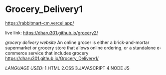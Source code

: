 # Grocery_Delivery1




https://rabbitmart-cm.vercel.app/





live link: https://dharu301.github.io/grocery2/




*grocery delivery website*
An online grocer is either a brick-and-mortar supermarket 
or grocery store that allows online ordering,
or a standalone e-commerce service that includes grocery 
 https://dharu301.github.io/Grocery_Delivery1/

*LANGUAGE  USED:*
    1.HTML
    2.CSS
    3.JAVASCRIPT 
    4.NODE JS
